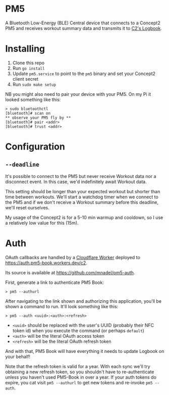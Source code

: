 # PM5

A Bluetooth Low-Energy (BLE) Central device that connects to a Concept2 PM5 and receives workout summary data and transmits it to [C2's Logbook](https://log.concept2.com/).

# Installing

1. Clone this repo
1. Run `go install`
1. Update `pm5.service` to point to the `pm5` binary and set your Concept2 client secret
1. Run `sudo make setup`

NB you might also need to pair your device with your PM5. On my Pi it looked something like this:

```
> sudo bluetoothctl
[bluetooth]# scan on
** observe your PM5 fly by **
[bluetooth]# pair <addr>
[bluetooth]# trust <addr>
```

# Configuration

## `--deadline`

It's possible to connect to the PM5 but never receive Workout data nor a disconnect event. In this case, we'd indefinitely await Workout data.

This setting should be longer than your expected workout but shorter than time between workouts. We'll start a watchdog timer when we connect to the PM5 and if we don't receive a Workout summary before this deadline, we'll reset ourselves.

My usage of the Concept2 is for a 5-10 min warmup and cooldown, so I use a relatively low value for this (15m).

# Auth

OAuth callbacks are handled by a [Cloudflare Worker](https://workers.cloudflare.com/) deployed to https://auth.pm5-book.workers.dev/c2.

Its source is available at https://github.com/mnadel/pm5-auth.

First, generate a link to authenticate PM5 Book:

```
> pm5 --authurl
```

After navigating to the link shown and authorizing this application, you'll be shown a command to run. It'll look something like this:

```
> pm5 --auth <uuid>:<auth>:<refresh>
```

- `<uuid>` should be replaced with the user's UUID (probably their NFC token id) when you execute the command (or perhaps `default`)
- `<auth>` will be the literal OAuth access token
- `<refresh>` will be the literal OAuth refresh token

And with that, PM5 Book will have everything it needs to update Logbook on your behalf!

Note that the refresh token is valid for a year. With each sync we'll try obtaining a new refresh token, so you shouldn't have to re-authenticate unless you haven't used PM5-Book in over a year. If your auth tokens do expire, you cat visit `pm5 --authurl` to get new tokens and re-invoke `pm5 --auth`.
